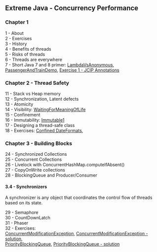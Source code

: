 Extreme Java - Concurrency Performance
--------------------------------------

### Chapter 1
1 - About  
2 - Exercises  
3 - History  
4 - Benefits of threads  
5 - Risks of threads  
6 - Threads are everywhere  
7 - Short Java 7 and 8 primer:
[LambdaVsAnonymous](ch01/LambdaVsAnonymous.java), 
[PassengerAndTrainDemo](ch01/PassengerAndTrainDemo.java),
[Exercise 1 - JCIP Annotations](ch01/exer)

### Chapter 2 - Thread Safety
11 - Stack vs Heap memory  
12 - Synchronization, Latent defects  
13 - Atomicity  
14 - Visibility:
[WaitingForMeaningOfLife](ch02/WaitingForMeaningOfLife.java)    
15 - Confinement  
16 - Immutability:
[Immutable1](ch02/Immutable1.java)  
17 - Designing a thread-safe class  
18 - Exercises: [Confined DateFormats](ch02/exer),

### Chapter 3 - Building Blocks
24 - Synchronized Collections  
25 - Concurrent Collections  
26 - Livelock with ConcurrentHashMap.computeIfAbsent()  
27 - CopyOnWrite collections  
28 - BlockingQueue and Producer/Consumer  

#### 3.4 - Synchronizers
A synchronizer is any object that coordinates the control flow of threads based on its state.

29 - Semaphore  
30 - CountDownLatch  
31 - Phaser  
32 - Exercises:  
[ConcurrentModificationException](ch03/exer31),
[ConcurrentModificationException - solution](ch03/exer31solution),  
[PriorityBlockingQueue](ch03/exer32), 
[PriorityBlockingQueue - solution](ch03/exer32solution) 
